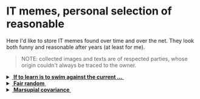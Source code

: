 # IT memes, personal selection of reasonable

Here I'd like to store IT memes found over time and over the net. They look both funny and reasonable after years (at least for me).

> NOTE: collected images and texts are of respected parties, whose origin couldn't always be traced to the owner.

<details>
<summary><ins>&nbsp;<b>If to learn is to swim against the current ...</b>&nbsp;</ins></summary>
&nbsp;
  
\#east-meets-west

![... then IT must be a waterfall.](../_rsc/_img/IT-meme.learn-IT-waterfall.png)

The big share of truth in this pseudo-wisdom is that no other technologies change so quickly as IT. Javascript I learned in 2000 remains only as basic syntax, much of its cool libs are gone, and the mainstream as Angular and similar frameworks.

**Solution?**

> Don't swim against the current. Stay in the river, become the river; and the river is already going to the sea. This is the great teaching.\
— Rajneesh, aka Osho (1931-1990)

---------
</details>

<details>
<summary><ins>&nbsp;<b>Fair random</b>&nbsp;</ins></summary>
&nbsp;

![Guaranted random by fair dice roll](../_rsc/_img/IT-meme.random-number.png)

The grain of truth in this kidding is that it's not too far away from pseudo-random.

---------
</details>

<details>
<summary><ins>&nbsp;<b>Marsupial covariance</b>&nbsp;</ins></summary>
&nbsp;

https://www.snopes.com/fact-check/shoot-me-kangaroo-down-sport/

---------
</details>
